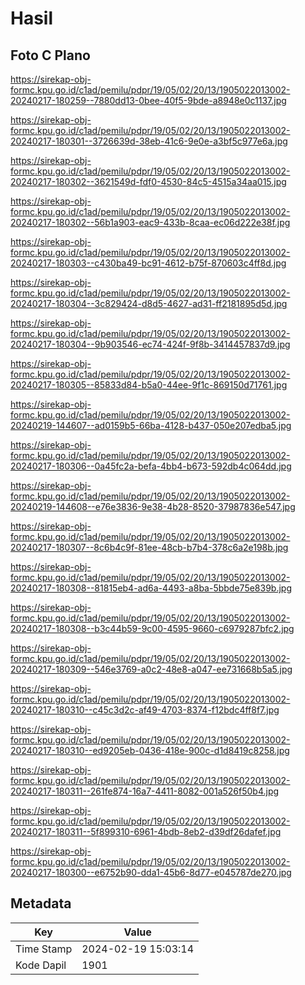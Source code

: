 # Hasil

## Foto C Plano

https://sirekap-obj-formc.kpu.go.id/c1ad/pemilu/pdpr/19/05/02/20/13/1905022013002-20240217-180259--7880dd13-0bee-40f5-9bde-a8948e0c1137.jpg

https://sirekap-obj-formc.kpu.go.id/c1ad/pemilu/pdpr/19/05/02/20/13/1905022013002-20240217-180301--3726639d-38eb-41c6-9e0e-a3bf5c977e6a.jpg

https://sirekap-obj-formc.kpu.go.id/c1ad/pemilu/pdpr/19/05/02/20/13/1905022013002-20240217-180302--3621549d-fdf0-4530-84c5-4515a34aa015.jpg

https://sirekap-obj-formc.kpu.go.id/c1ad/pemilu/pdpr/19/05/02/20/13/1905022013002-20240217-180302--56b1a903-eac9-433b-8caa-ec06d222e38f.jpg

https://sirekap-obj-formc.kpu.go.id/c1ad/pemilu/pdpr/19/05/02/20/13/1905022013002-20240217-180303--c430ba49-bc91-4612-b75f-870603c4ff8d.jpg

https://sirekap-obj-formc.kpu.go.id/c1ad/pemilu/pdpr/19/05/02/20/13/1905022013002-20240217-180304--3c829424-d8d5-4627-ad31-ff2181895d5d.jpg

https://sirekap-obj-formc.kpu.go.id/c1ad/pemilu/pdpr/19/05/02/20/13/1905022013002-20240217-180304--9b903546-ec74-424f-9f8b-3414457837d9.jpg

https://sirekap-obj-formc.kpu.go.id/c1ad/pemilu/pdpr/19/05/02/20/13/1905022013002-20240217-180305--85833d84-b5a0-44ee-9f1c-869150d71761.jpg

https://sirekap-obj-formc.kpu.go.id/c1ad/pemilu/pdpr/19/05/02/20/13/1905022013002-20240219-144607--ad0159b5-66ba-4128-b437-050e207edba5.jpg

https://sirekap-obj-formc.kpu.go.id/c1ad/pemilu/pdpr/19/05/02/20/13/1905022013002-20240217-180306--0a45fc2a-befa-4bb4-b673-592db4c064dd.jpg

https://sirekap-obj-formc.kpu.go.id/c1ad/pemilu/pdpr/19/05/02/20/13/1905022013002-20240219-144608--e76e3836-9e38-4b28-8520-37987836e547.jpg

https://sirekap-obj-formc.kpu.go.id/c1ad/pemilu/pdpr/19/05/02/20/13/1905022013002-20240217-180307--8c6b4c9f-81ee-48cb-b7b4-378c6a2e198b.jpg

https://sirekap-obj-formc.kpu.go.id/c1ad/pemilu/pdpr/19/05/02/20/13/1905022013002-20240217-180308--81815eb4-ad6a-4493-a8ba-5bbde75e839b.jpg

https://sirekap-obj-formc.kpu.go.id/c1ad/pemilu/pdpr/19/05/02/20/13/1905022013002-20240217-180308--b3c44b59-9c00-4595-9660-c6979287bfc2.jpg

https://sirekap-obj-formc.kpu.go.id/c1ad/pemilu/pdpr/19/05/02/20/13/1905022013002-20240217-180309--546e3769-a0c2-48e8-a047-ee731668b5a5.jpg

https://sirekap-obj-formc.kpu.go.id/c1ad/pemilu/pdpr/19/05/02/20/13/1905022013002-20240217-180310--c45c3d2c-af49-4703-8374-f12bdc4ff8f7.jpg

https://sirekap-obj-formc.kpu.go.id/c1ad/pemilu/pdpr/19/05/02/20/13/1905022013002-20240217-180310--ed9205eb-0436-418e-900c-d1d8419c8258.jpg

https://sirekap-obj-formc.kpu.go.id/c1ad/pemilu/pdpr/19/05/02/20/13/1905022013002-20240217-180311--261fe874-16a7-4411-8082-001a526f50b4.jpg

https://sirekap-obj-formc.kpu.go.id/c1ad/pemilu/pdpr/19/05/02/20/13/1905022013002-20240217-180311--5f899310-6961-4bdb-8eb2-d39df26dafef.jpg

https://sirekap-obj-formc.kpu.go.id/c1ad/pemilu/pdpr/19/05/02/20/13/1905022013002-20240217-180300--e6752b90-dda1-45b6-8d77-e045787de270.jpg


## Metadata

| Key        | Value               |
| ---------- | ------------------- |
| Time Stamp | 2024-02-19 15:03:14 |
| Kode Dapil | 1901                |




